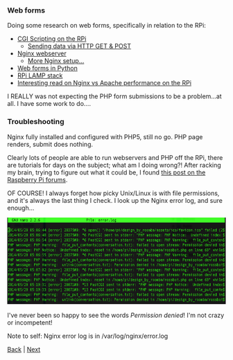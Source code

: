 ### Web forms

Doing some research on web forms, specifically in relation to the RPi:

 - [CGI Scripting on the RPi](http://raspberrywebserver.com/cgiscripting/)
   - [Sending data via HTTP GET & POST](http://raspberrywebserver.com/cgiscripting/sending-data-to-an-HTTP-server-get-and-post-methods.html)
 - [Nginx webserver](http://elinux.org/RPi_Nginx_Webserver)
   - [More Nginx setup...](http://www.ducky-pond.com/posts/2013/Sep/setup-a-web-server-on-rpi/)
 - [Web forms in Python](http://raspberrywebserver.com/cgiscripting/web-forms-with-python.html)
 - [RPi LAMP stack](http://www.php5dp.com/get-mysql-and-php-to-work-together-in-raspberry-pi/)
 - [Interesting read on Nginx vs Apache performance on the RPi](http://raspberrywebserver.com/raspberrypicluster/comparing-the-performance-of-nginx-and-apache-web-servers.html)
 
I REALLY was not expecting the PHP form submissions to be a problem...at all. I have some work to do....

### Troubleshooting
Nginx fully installed and configured with PHP5, still no go. PHP page renders, submit does nothing.

Clearly lots of people are able to run webservers and PHP off the RPi, there are tutorials for days on the subject; what am I doing wrong?! After racking my brain, trying to figure out what it could be, I found [this post on the Raspberry Pi forums](http://www.raspberrypi.org/forums/viewtopic.php?f=36&t=76440&p=546159&hilit=webserver+php#p546159).

OF COURSE! I always forget how picky Unix/Linux is with file permissions, and it's always the last thing I check. I look up the Nginx error log, and sure enough...

<a href="img/permission_denied.png"><img src="img/permission_denied.png" height="200"></a>

I've never been so happy to see the words *Permission denied*! I'm not crazy or incompetent!

Note to self: Nginx error log is in /var/log/nginx/error.log

[Back](18.md) | [Next](20.md)
